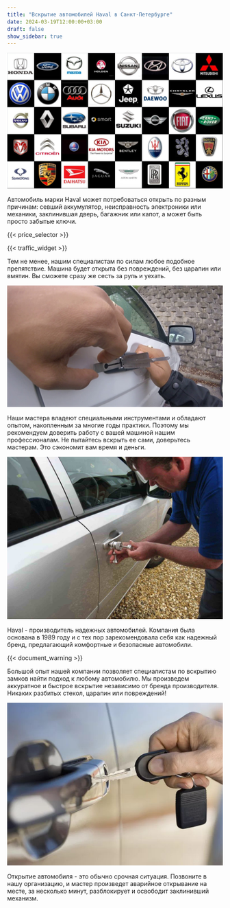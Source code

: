 ```yaml
---
title: "Вскрытие автомобилей Haval в Санкт-Петербурге"
date: 2024-03-19T12:00:00+03:00
draft: false
show_sidebar: true
---
```


![логотипы авто](../car_logo.jpg)

Автомобиль марки Haval может потребоваться открыть по разным причинам: севший аккумулятор, неисправность электроники или механики, заклинившая дверь, багажник или капот, а может быть просто забытые ключи.

{{< price_selector >}}

{{< traffic_widget >}}

Тем не менее, нашим специалистам по силам любое подобное препятствие. Машина будет открыта без повреждений, без царапин или вмятин. Вы сможете сразу же сесть за руль и уехать.

![вскрытие машины без повреждений](../car.jpg)

Наши мастера владеют специальными инструментами и обладают опытом, накопленным за многие годы практики. Поэтому мы рекомендуем доверить работу с вашей машиной нашим профессионалам. Не пытайтесь вскрыть ее сами, доверьтесь мастерам. Это сэкономит вам время и деньги.

![процесс вскртия авто](../car_open.jpg)

Haval - производитель надежных автомобилей. Компания была основана в 1989 году и с тех пор зарекомендовала себя как надежный бренд, предлагающий комфортные и безопасные автомобили.

{{< document_warning >}}

Большой опыт нашей компании позволяет специалистам по вскрытию замков найти подход к любому автомобилю. Мы произведем аккуратное и быстрое вскрытие независимо от бренда производителя. Никаких разбитых стекол, царапин или повреждений!

![ключ от авто](../car_key.jpg)

Открытие автомобиля - это обычно срочная ситуация. Позвоните в нашу организацию, и мастер произведет аварийное открывание на месте, за несколько минут, разблокирует и освободит заклинивший механизм.

